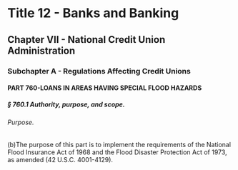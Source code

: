 
# Title 12 - Banks and Banking
## Chapter VII - National Credit Union Administration
### Subchapter A - Regulations Affecting Credit Unions
#### PART 760-LOANS IN AREAS HAVING SPECIAL FLOOD HAZARDS
##### § 760.1 Authority, purpose, and scope.
###### Purpose.

(b)The purpose of this part is to implement the requirements of the National Flood Insurance Act of 1968 and the Flood Disaster Protection Act of 1973, as amended (42 U.S.C. 4001-4129).
